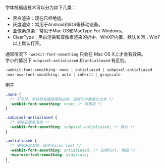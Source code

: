 字体抗锯齿技术可以分为如下几类：

- 黑白渲染：现在已经绝迹。
- 灰度渲染：常用于Android和iOS等移动设备。
- 亚像素渲染：常见于Mac OS和MacType For Windows。
- ClearType：黑白渲染和亚像素渲染的折中。WinXP内置，默认关闭；Win7以上默认打开。

通常情况下 `-webkit-font-smoothing` 只会在 Mac OS X上才会有效果。  
字小的情况下 `subpixel-antialiased` 和 `antialiased` 有区别。

```css
-webkit-font-smoothing: none | antialiased | subpixel-antialiased
-moz-osx-font-smoothing: auto | inherit | grayscale
```

例子
```css
.none {
  /* 不平滑，字体具有锯齿锋利边缘，适用于小像素的文本 */
  -webkit-font-smoothing: none; /* 有锯齿 */
}

.subpixel-antialiased {
  /* 使用亚像素渲染 */
  -webkit-font-smoothing: subpixel-antialiased; /* 默认 */
}

.antialiased {
  /* 使用灰度渲染，适用于icon font */
  -webkit-font-smoothing: antialiased; /* 去除hint, 稍细 */
  -moz-osx-font-smoothing: grayscale;
}
``
